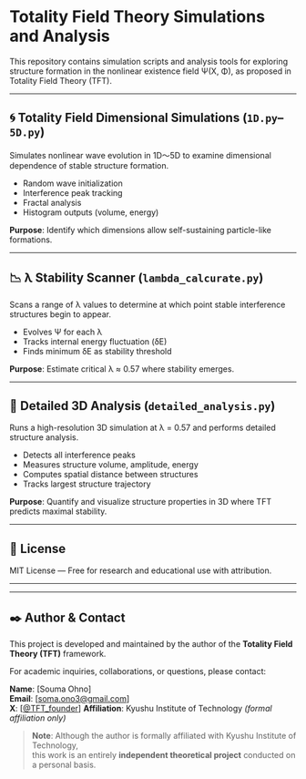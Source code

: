 # Totality Field Theory Simulations and Analysis

This repository contains simulation scripts and analysis tools for exploring structure formation in the nonlinear existence field Ψ(X, Φ), as proposed in Totality Field Theory (TFT).

---

## 🌀 Totality Field Dimensional Simulations (`1D.py`–`5D.py`)

Simulates nonlinear wave evolution in 1D〜5D to examine dimensional dependence of stable structure formation.

- Random wave initialization
- Interference peak tracking
- Fractal analysis
- Histogram outputs (volume, energy)

**Purpose**: Identify which dimensions allow self-sustaining particle-like formations.

---

## 📉 λ Stability Scanner (`lambda_calcurate.py`)

Scans a range of λ values to determine at which point stable interference structures begin to appear.

- Evolves Ψ for each λ
- Tracks internal energy fluctuation (δE)
- Finds minimum δE as stability threshold

**Purpose**: Estimate critical λ ≈ 0.57 where stability emerges.

---

## 🧠 Detailed 3D Analysis (`detailed_analysis.py`)

Runs a high-resolution 3D simulation at λ = 0.57 and performs detailed structure analysis.

- Detects all interference peaks
- Measures structure volume, amplitude, energy
- Computes spatial distance between structures
- Tracks largest structure trajectory

**Purpose**: Quantify and visualize structure properties in 3D where TFT predicts maximal stability.


---

## 📜 License

MIT License — Free for research and educational use with attribution.

---
---

## ✒️ Author & Contact

This project is developed and maintained by the author of the **Totality Field Theory (TFT)** framework.

For academic inquiries, collaborations, or questions, please contact:

**Name**: [Souma Ohno]  
**Email**: [soma.ono3@gmail.com]  
**X**: [[@TFT_founder](https://x.com/TFT_founder)]
**Affiliation**: Kyushu Institute of Technology *(formal affiliation only)*

> **Note**: Although the author is formally affiliated with Kyushu Institute of Technology,  
> this work is an entirely **independent theoretical project** conducted on a personal basis.
